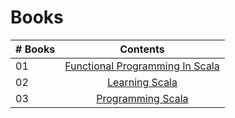 # Books

|# Books| Contents                                                |
|------|:---------------------------------------------------------:|
| 01  |  [Functional Programming In Scala](FunctionalProgramminginScala.pdf)|
| 02  |  [Learning Scala](learning-scala.pdf)|
| 03  |  [Programming Scala](Programming-Scala.pdf)|